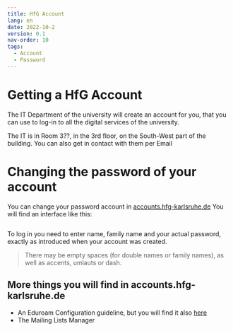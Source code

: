 ```yaml
---
title: HfG Account
lang: en
date: 2022-10-2
version: 0.1
nav-order: 10
tags:
  - Account
  - Password
---
```


# Getting a HfG Account

The IT Department of the university will create an account for you, that you can use to log-in to all the digital services of the university.

The IT is in Room 3??, in the 3rd floor, on the South-West part of the building. You can also get in contact with them per Email

# Changing the password of your account

You can change your password account in [accounts.hfg-karlsruhe.de](accounts.hfg-karlsruhe.de)
You will find an interface like this:

![]()

To log in you need to enter name, family name and your actual password, exactly as introduced when your account was created.

> There may be empty spaces (for double names or family names), as well as accents, umlauts or dash.

## More things you will find in accounts.hfg-karlsruhe.de

- An Eduroam Configuration guideline, but you will find it also [here](/eduroam.html)
- The Mailing Lists Manager
